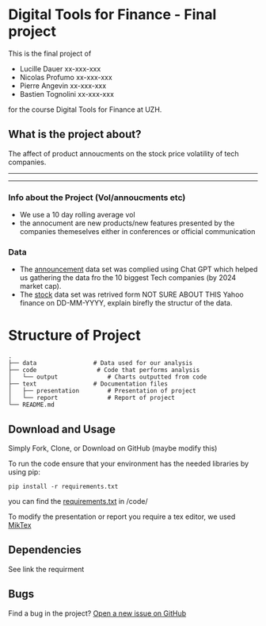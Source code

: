 # Digital Tools for Finance - Final project

This is the final project of
- Lucille Dauer  xx-xxx-xxx
- Nicolas Profumo   xx-xxx-xxx
- Pierre Angevin xx-xxx-xxx
- Bastien Tognolini xx-xxx-xxx

for the course Digital Tools for Finance at UZH.

## What is the project about?

The affect of product annoucments on the stock price volatility of tech companies.

* * *


* * *

### Info about the Project (Vol/annoucments etc) 
- We use a 10 day rolling average vol
- the annocument are new products/new features presented by the companies themeselves either in conferences or official communication

### Data
- The [announcement](https://github.com/Nicodu21/DTFF-project/blob/main/Data/Stock_Prices.xlsx) data set was complied using Chat GPT which helped us gathering the data fro  the 10 biggest Tech companies (by 2024 market cap).
- The [stock](https://github.com/Nicodu21/DTFF-project/blob/main/Data/Stock_Prices.xlsx) data set was retrived form NOT SURE ABOUT THIS Yahoo finance on DD-MM-YYYY, explain birefly the structur of the data. 

# Structure of Project

    .
    ├── data                # Data used for our analysis
    ├── code                 # Code that performs analysis
	│   └── output              # Charts outputted from code   
    ├── text                # Documentation files
	│   ├── presentation        # Presentation of project
    │   └── report              # Report of project
    └── README.md
	
## Download and Usage

Simply Fork, Clone, or Download on GitHub (maybe modify this)

To run the code ensure that your environment has the needed libraries by using pip:

`pip install -r requirements.txt`

you can find the [requirements.txt](https://github.com/Nicodu21/DTFF-project/blob/main/code/requirements.txt) in /code/ 

To modify the presentation or report you require a tex editor, we used [MikTex](https://miktex.org/)

## Dependencies

See link the requirment 

## Bugs

Find a bug in the project? [Open a new issue on GitHub](https://github.com/Nicodu21/DTFF-project/issues)
